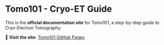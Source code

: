 ﻿# Tomo101 - Cryo-ET Guide

This is the **official documentation site** for Tomo101, a step-by-step guide to Cryo-Electron Tomography.  

🔗 **Visit the site:** [Tomo101 GitHub Pages](https://tomoguide.github.io/)

